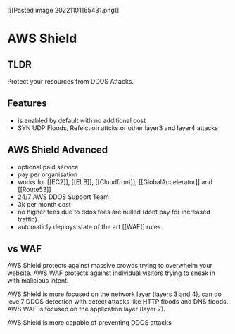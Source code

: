 ![[Pasted image 20221101165431.png]]
# AWS Shield

## TLDR
Protect your resources from DDOS Attacks.



## Features
- is enabled by default with no additional cost
- SYN UDP Floods, Refelction attcks or other layer3 and layer4 attacks

## AWS Shield Advanced 
- optional paid service
- pay per organisation
- works for [[EC2]], [[ELB]], [[Cloudfront]], [[GlobalAccelerator]] and [[Route53]]
- 24/7 AWS DDOS Support Team
- 3k per month cost
- no higher fees due to ddos fees are nulled (dont pay for increased traffic)
- automaticly deploys state of the art [[WAF]] rules

## vs WAF
AWS Shield protects against massive crowds trying to overwhelm your website.
AWS WAF protects against individual visitors trying to sneak in with malicious intent.

AWS Shield is more focused on the network layer (layers 3 and 4), can do level7 DDOS detection with detect attacks like HTTP floods and DNS floods.
AWS WAF is focused on the application layer (layer 7).

AWS Shield is more capable of preventing DDOS attacks